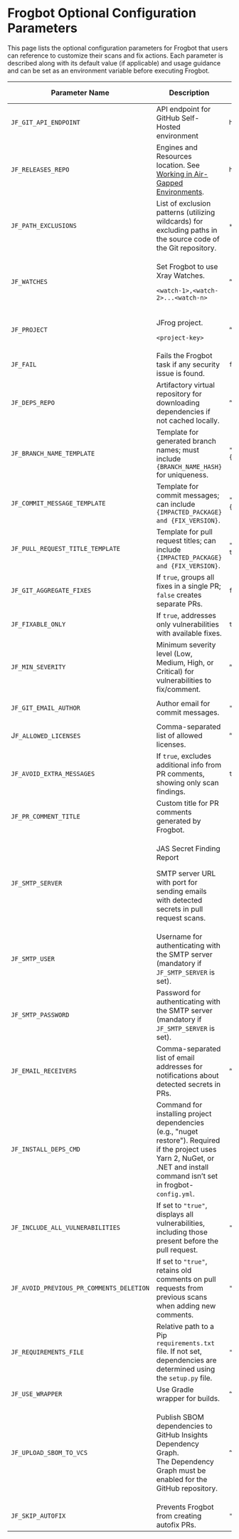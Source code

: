 # Frogbot Optional Configuration Parameters

This page lists the optional configuration parameters for Frogbot that users can reference to customize their scans and fix actions. Each parameter is described along with its default value (if applicable) and usage guidance and can be set as an environment variable before executing Frogbot.

| Parameter Name                           | Description                                                                                                                                                                     | Default Value                                                | Repo Scan   | PR Scan     |
| ---------------------------------------- | ------------------------------------------------------------------------------------------------------------------------------------------------------------------------------- | ------------------------------------------------------------ | ----------- | ----------- |
| `JF_GIT_API_ENDPOINT`                    | API endpoint for GitHub Self-Hosted environment                                                                                                                                 | `https://api.github.com`                                     | ✔️          | ✔️          |
| `JF_RELEASES_REPO`                       | Engines and Resources location. See [Working in Air-Gapped Environments](../../working-in-air-gapped-environments.md).                                                          | `https://releases.jfrog.io`                                  | ✔️          | ✔️          |
| `JF_PATH_EXCLUSIONS`                     | List of exclusion patterns (utilizing wildcards) for excluding paths in the source code of the Git repository.                                                                  | `*git*`;`*node_modules*`;`*target*`;`*venv*`;`*test*`        | ✔️          | ✔️          |
| `JF_WATCHES`                             | <p>Set Frogbot to use Xray Watches.</p><p><code>&#x3C;watch-1>,&#x3C;watch-2>...&#x3C;watch-n></code></p>                                                                       | “”                                                           | ✔️          | ✔️          |
| `JF_PROJECT`                             | <p>JFrog project.</p><p><code>&#x3C;project-key></code></p>                                                                                                                     | “”                                                           | ✔️          | ✔️          |
| `JF_FAIL`                                | Fails the Frogbot task if any security issue is found.                                                                                                                          | `false`                                                      | <p><br></p> | ✔️          |
| `JF_DEPS_REPO`                           | Artifactory virtual repository for downloading dependencies if not cached locally.                                                                                              | “”                                                           | ✔️          | ✔️          |
| `JF_BRANCH_NAME_TEMPLATE`                | Template for generated branch names; must include `{BRANCH_NAME_HASH}` for uniqueness.                                                                                          | `"frogbot-{IMPACTED_PACKAGE}-{BRANCH_NAME_HASH}"`            | ✔️          | <p><br></p> |
| `JF_COMMIT_MESSAGE_TEMPLATE`             | Template for commit messages; can include `{IMPACTED_PACKAGE} and {FIX_VERSION}`.                                                                                               | `"Upgrade {IMPACTED_PACKAGE} to {FIX_VERSION}"`              | ✔️          | <p><br></p> |
| `JF_PULL_REQUEST_TITLE_TEMPLATE`         | Template for pull request titles; can include `{IMPACTED_PACKAGE} and {FIX_VERSION}`.                                                                                           | `"[🐸 Frogbot] Upgrade {IMPACTED_PACKAGE} to {FIX_VERSION}"` | ✔️          | <p><br></p> |
| `JF_GIT_AGGREGATE_FIXES`                 | If `true`, groups all fixes in a single PR; `false` creates separate PRs.                                                                                                       | `false`                                                      | ✔️          | <p><br></p> |
| `JF_FIXABLE_ONLY`                        | If `true`, addresses only vulnerabilities with available fixes.                                                                                                                 | `true`                                                       | ✔️          | <p><br></p> |
| `JF_MIN_SEVERITY`                        | Minimum severity level (Low, Medium, High, or Critical) for vulnerabilities to fix/comment.                                                                                     | “”                                                           | ✔️          | ✔️          |
| `JF_GIT_EMAIL_AUTHOR`                    | Author email for commit messages.                                                                                                                                               | `"eco-system+frogbot@jfrog.com"`                             | ✔️          | <p><br></p> |
| J`F_ALLOWED_LICENSES`                    | Comma-separated list of allowed licenses.                                                                                                                                       | “”                                                           | ✔️          | ✔️          |
| `JF_AVOID_EXTRA_MESSAGES`                | If `true`, excludes additional info from PR comments, showing only scan findings.                                                                                               | `true`                                                       | <p><br></p> | ✔️          |
| `JF_PR_COMMENT_TITLE`                    | Custom title for PR comments generated by Frogbot.                                                                                                                              | <p><br></p>                                                  | <p><br></p> | ✔️          |
| `JF_SMTP_SERVER`                         | <p>JAS Secret Finding Report</p><p>SMTP server URL with port for sending emails with detected secrets in pull request scans.</p>                                                | <p><br></p>                                                  | <p><br></p> | ✔️          |
| `JF_SMTP_USER`                           | Username for authenticating with the SMTP server (mandatory if `JF_SMTP_SERVER` is set).                                                                                        | <p><br></p>                                                  | <p><br></p> | ✔️          |
| `JF_SMTP_PASSWORD`                       | Password for authenticating with the SMTP server (mandatory if `JF_SMTP_SERVER` is set).                                                                                        | <p><br></p>                                                  | <p><br></p> | ✔️          |
| `JF_EMAIL_RECEIVERS`                     | Comma-separated list of email addresses for notifications about detected secrets in PRs.                                                                                        | “”                                                           | <p><br></p> | ✔️          |
| `JF_INSTALL_DEPS_CMD`                    | Command for installing project dependencies (e.g., "nuget restore"). Required if the project uses Yarn 2, NuGet, or .NET and install command isn’t set in frogbot-`config.yml`. | <p><br></p>                                                  | ✔️          | ✔️          |
| `JF_INCLUDE_ALL_VULNERABILITIES`         | If set to `"true"`, displays all vulnerabilities, including those present before the pull request.                                                                              | `"false"`                                                    | <p><br></p> | ✔️          |
| `JF_AVOID_PREVIOUS_PR_COMMENTS_DELETION` | If set to `"true"`, retains old comments on pull requests from previous scans when adding new comments.                                                                         | `"false"`                                                    | <p><br></p> | ✔️          |
| `JF_REQUIREMENTS_FILE`                   | Relative path to a Pip `requirements.txt` file. If not set, dependencies are determined using the `setup.py` file.                                                              | `"true"`                                                     | ✔️          | ✔️          |
| `JF_USE_WRAPPER`                         | Use Gradle wrapper for builds.                                                                                                                                                  | `“true”`                                                     | ✔️          | ✔️          |
| `JF_UPLOAD_SBOM_TO_VCS`                  | <p>Publish SBOM dependencies to GitHub Insights Dependency Graph. <br>The Dependency Graph must be enabled for the GitHub repository.</p>                                       | `“true”`                                                     | ✔️          |             |
| `JF_SKIP_AUTOFIX`                        | Prevents Frogbot from creating autofix PRs.                                                                                                                                     | `"true"`                                                     |             | ✔️          |


